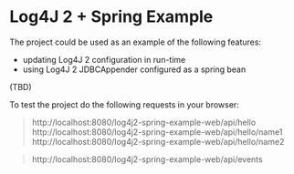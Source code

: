 Log4J 2 + Spring Example
========================

The project could be used as an example of the following features:
* updating Log4J 2 configuration in run-time
* using Log4J 2 JDBCAppender configured as a spring bean

(TBD)

To test the project do the following requests in your browser:

> http://localhost:8080/log4j2-spring-example-web/api/hello 
> http://localhost:8080/log4j2-spring-example-web/api/hello/name1 
> http://localhost:8080/log4j2-spring-example-web/api/hello/name2 

> http://localhost:8080/log4j2-spring-example-web/api/events
